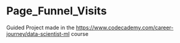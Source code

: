 # Page_Funnel_Visits
Guided Project made in the https://www.codecademy.com/career-journey/data-scientist-ml course
